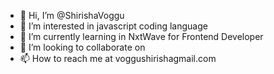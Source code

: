 - 👋 Hi, I’m @ShirishaVoggu
- 👀 I’m interested in javascript coding language
- 🌱 I’m currently learning in NxtWave for Frontend Developer
- 💞️ I’m looking to collaborate on 
- 📫 How to reach me at voggushirishagmail.com

<!---
margamshirisha/margamshirisha is a ✨ special ✨ repository because its `README.md` (this file) appears on your GitHub profile.
You can click the Preview link to take a look at your changes.
--->
